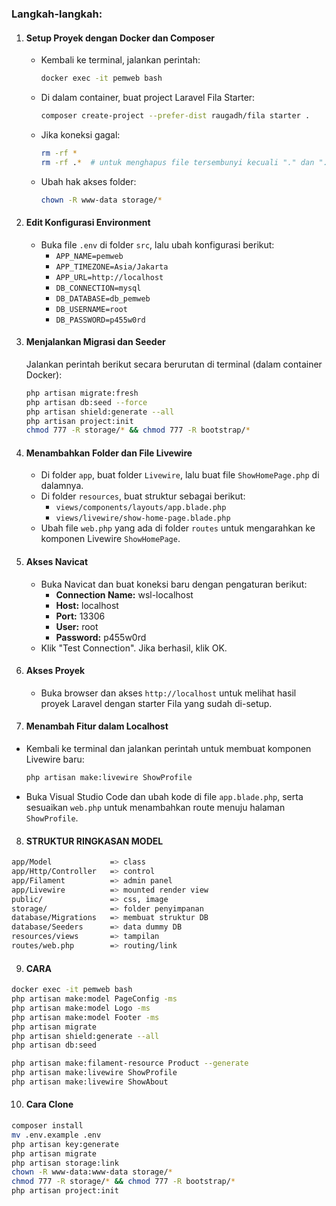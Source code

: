 
### Langkah-langkah:

1. #### **Setup Proyek dengan Docker dan Composer**


   * Kembali ke terminal, jalankan perintah:
     ```bash
     docker exec -it pemweb bash
     ```
   * Di dalam container, buat project Laravel Fila Starter:
     ```bash
     composer create-project --prefer-dist raugadh/fila starter .
     ```
   * Jika koneksi gagal:
     ```bash
     rm -rf *
     rm -rf .*  # untuk menghapus file tersembunyi kecuali "." dan ".."
     ```
   * Ubah hak akses folder:
     ```bash
     chown -R www-data storage/*
     ```
2. #### **Edit Konfigurasi Environment**


   * Buka file `.env` di folder `src`, lalu ubah konfigurasi berikut:
     * `APP_NAME=pemweb`
     * `APP_TIMEZONE=Asia/Jakarta`
     * `APP_URL=http://localhost`
     * `DB_CONNECTION=mysql`
     * `DB_DATABASE=db_pemweb`
     * `DB_USERNAME=root`
     * `DB_PASSWORD=p455w0rd`
3. #### **Menjalankan Migrasi dan Seeder**

   Jalankan perintah berikut secara berurutan di terminal (dalam container Docker):


   ```bash
   php artisan migrate:fresh
   php artisan db:seed --force
   php artisan shield:generate --all
   php artisan project:init
   chmod 777 -R storage/* && chmod 777 -R bootstrap/*
   ```
4. #### **Menambahkan Folder dan File Livewire**


   * Di folder `app`, buat folder `Livewire`, lalu buat file `ShowHomePage.php` di dalamnya.
   * Di folder `resources`, buat struktur sebagai berikut:
     * `views/components/layouts/app.blade.php`
     * `views/livewire/show-home-page.blade.php`
   * Ubah file `web.php` yang ada di folder `routes` untuk mengarahkan ke komponen Livewire `ShowHomePage`.
5. #### **Akses Navicat**


   * Buka Navicat dan buat koneksi baru dengan pengaturan berikut:
     * **Connection Name:** wsl-localhost
     * **Host:** localhost
     * **Port:** 13306
     * **User:** root
     * **Password:** p455w0rd
   * Klik "Test Connection". Jika berhasil, klik OK.
6. #### **Akses Proyek**


   * Buka browser dan akses `http://localhost` untuk melihat hasil proyek Laravel dengan starter Fila yang sudah di-setup.
7. #### **Menambah Fitur dalam Localhost**

* Kembali ke terminal dan jalankan perintah untuk membuat komponen Livewire baru:
  ```bash
  php artisan make:livewire ShowProfile
  ```
* Buka Visual Studio Code dan ubah kode di file `app.blade.php`, serta sesuaikan `web.php` untuk menambahkan route menuju halaman `ShowProfile`.

8. #### **STRUKTUR RINGKASAN MODEL** 

```bash
app/Model             => class
app/Http/Controller   => control
app/Filament          => admin panel
app/Livewire          => mounted render view
public/               => css, image
storage/              => folder penyimpanan
database/Migrations   => membuat struktur DB
database/Seeders      => data dummy DB
resources/views       => tampilan
routes/web.php        => routing/link
```
 
 9. #### **CARA**

```bash
docker exec -it pemweb bash
php artisan make:model PageConfig -ms
php artisan make:model Logo -ms
php artisan make:model Footer -ms
php artisan migrate
php artisan shield:generate --all
php artisan db:seed

php artisan make:filament-resource Product --generate
php artisan make:livewire ShowProfile
php artisan make:livewire ShowAbout
```

10. #### **Cara Clone**
```bash
composer install
mv .env.example .env
php artisan key:generate
php artisan migrate
php artisan storage:link
chown -R www-data:www-data storage/*
chmod 777 -R storage/* && chmod 777 -R bootstrap/*
php artisan project:init
```
